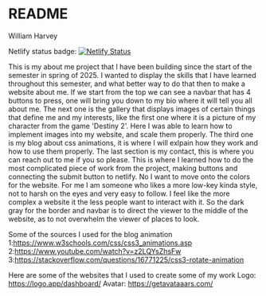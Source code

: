 # README
William Harvey

Netlify status badge: [![Netlify Status](https://api.netlify.com/api/v1/badges/7e3ea3d5-d63f-4eba-a750-fed1c735193f/deploy-status)](https://app.netlify.com/sites/about-me-dfrost/deploys)

This is my about me project that I have been building since the start of the semester in spring of 2025. I wanted to display the skills that I have learned throughout this semester, and what better way to do that then to make a website about me. If we start from the top we can see a navbar that has 4 buttons to press, one will bring you down to my bio where it will tell you all about me. The next one is the gallery that displays images of certain things that define me and my interests, like the first one where it is a picture of my character from the game 'Destiny 2'. Here I was able to learn how to implement images into my website, and scale them properly. The third one is my blog about css animations, it is where I will exlpain how they work and how to use them properly. The last section is my contact, this is where you can reach out to me if you so please. This is where I learned how to do the most complicated piece of work from the project, making buttons and connecting the submit button to netlify. No I want to move onto the colors for the website. For me I am someone who likes a more low-key kinda style, not to harsh on the eyes and very easy to follow. I feel like the more complex a website it the less people want to interact with it.  So the dark gray for the border and navbar is to direct the viewer to the middle of the website, as to not overwhelm the viewer of places to look.  

Some of the sources I used for the blog animation
1:https://www.w3schools.com/css/css3_animations.asp
2:https://www.youtube.com/watch?v=z2LQYsZhsFw
3:https://stackoverflow.com/questions/16771225/css3-rotate-animation

Here are some of the websites that I used to create some of my work
Logo: https://logo.app/dashboard/
Avatar: https://getavataaars.com/